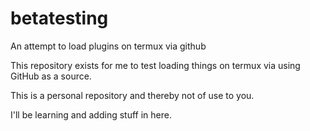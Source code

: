 # betatesting
An attempt to load plugins on termux via github

This repository exists for me to test loading things on termux via using GitHub as a source.

This is a personal repository and thereby not of use to you. 

I'll be learning and adding stuff in here. 
